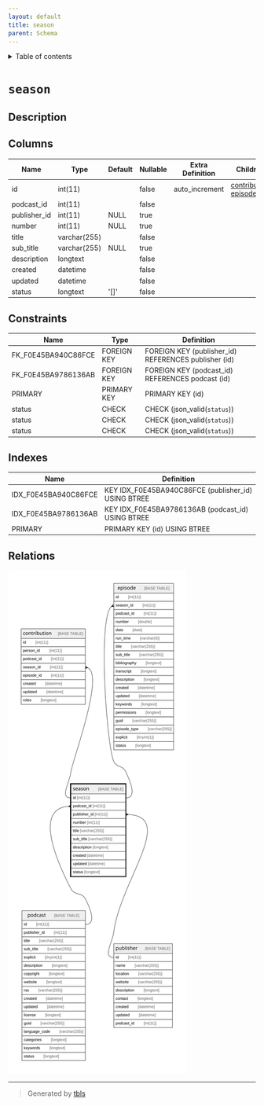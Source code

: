 ```yaml
---
layout: default
title: season
parent: Schema
---
```


<details markdown="block">
  <summary>
    Table of contents
  </summary>
  {: .text-delta }
1. TOC
{:toc}
</details>

# `season`

## Description

## Columns

|Name|Type|Default|Nullable|Extra Definition|Children|Parents|Comment|
|----|----|-------|--------|----------------|--------|-------|-------|
|id|int(11)||false|auto_increment|[contribution](contribution.md) [episode](episode.md)|||
|podcast_id|int(11)||false|||[podcast](podcast.md)||
|publisher_id|int(11)|NULL|true|||[publisher](publisher.md)||
|number|int(11)|NULL|true|||||
|title|varchar(255)||false|||||
|sub_title|varchar(255)|NULL|true|||||
|description|longtext||false|||||
|created|datetime||false||||(DC2Type:datetime_immutable)|
|updated|datetime||false||||(DC2Type:datetime_immutable)|
|status|longtext|'[]'|false||||(DC2Type:json)|

## Constraints

| Name | Type | Definition |
| ---- | ---- | ---------- |
| FK_F0E45BA940C86FCE | FOREIGN KEY | FOREIGN KEY (publisher_id) REFERENCES publisher (id) |
| FK_F0E45BA9786136AB | FOREIGN KEY | FOREIGN KEY (podcast_id) REFERENCES podcast (id) |
| PRIMARY | PRIMARY KEY | PRIMARY KEY (id) |
| status | CHECK | CHECK (json_valid(`status`)) |
| status | CHECK | CHECK (json_valid(`status`)) |
| status | CHECK | CHECK (json_valid(`status`)) |

## Indexes

| Name | Definition |
| ---- | ---------- |
| IDX_F0E45BA940C86FCE | KEY IDX_F0E45BA940C86FCE (publisher_id) USING BTREE |
| IDX_F0E45BA9786136AB | KEY IDX_F0E45BA9786136AB (podcast_id) USING BTREE |
| PRIMARY | PRIMARY KEY (id) USING BTREE |

## Relations

![er](season.svg)

---

> Generated by [tbls](https://github.com/k1LoW/tbls)

<script>
    const linkList = [].slice.call(document.querySelectorAll('a[href$=".md"]'));
    linkList.map(function (linkEl) {
        linkEl.href = linkEl.href.replace('.md', '.html');
    });
</script>